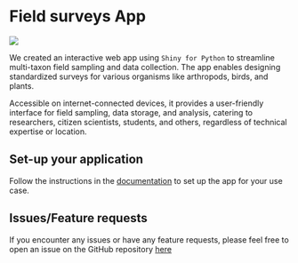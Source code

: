 # Field surveys App

![](https://mellifluous-kelpie-496610.netlify.app/fieldsurveys_app.png)

We created an interactive web app using `Shiny for Python` to streamline multi-taxon field sampling and data collection. The app enables designing standardized surveys for various organisms like arthropods, birds, and plants.

Accessible on internet-connected devices, it provides a user-friendly interface for field sampling, data storage, and analysis, catering to researchers, citizen scientists, students, and others, regardless of technical expertise or location.

## Set-up your application

Follow the instructions in the [documentation](https://karangattu.github.io/fieldsurveys/) to set up the app for your use case.


## Issues/Feature requests

If you encounter any issues or have any feature requests, please feel free to open an issue on the GitHub repository [here](https://github.com/karangattu/fieldsurveys/issues)